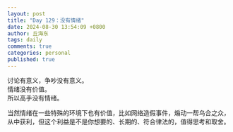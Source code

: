 ```yaml
---
layout: post
title: "Day 129：没有情绪"
date: 2024-08-30 13:54:09 +0800
author: 丘海东 
tags: daily
comments: true
categories: personal
published: true
---
```

讨论有意义，争吵没有意义。  
情绪没有价值。  
所以高手没有情绪。  

当然情绪在一些特殊的环境下也有价值，比如网络造假事件，煽动一帮乌合之众，从中获利，但这个利益是不是你想要的、长期的、符合律法的，值得思考和取舍。

